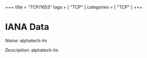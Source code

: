 +++
title = "TCP/1653"
tags = [ "TCP" ]
categories = [ "TCP" ]
+++

# IANA Data

_Name:_ alphatech-lm

_Description:_ alphatech-lm

